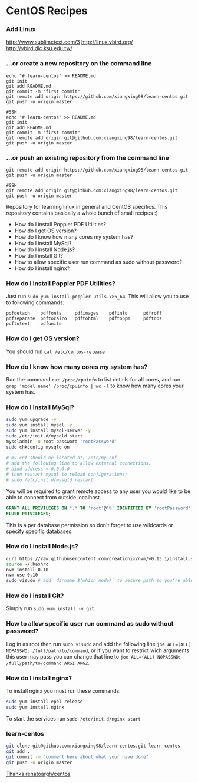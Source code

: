 # CentOS Recipes

### Add Linux
http://www.sublimetext.com/3
http://linux.vbird.org/
http://vbird.dic.ksu.edu.tw/

### …or create a new repository on the command line
```
echo "# learn-centos" >> README.md
git init
git add README.md
git commit -m "first commit"
git remote add origin https://github.com/xiangxing98/learn-centos.git
git push -u origin master

#SSH
echo "# learn-centos" >> README.md
git init
git add README.md
git commit -m "first commit"
git remote add origin git@github.com:xiangxing98/learn-centos.git
git push -u origin master
```

### …or push an existing repository from the command line
```
git remote add origin https://github.com/xiangxing98/learn-centos.git
git push -u origin master

#SSH
git remote add origin git@github.com:xiangxing98/learn-centos.git
git push -u origin master
```

Repository for learning linux in general and CentOS specifics. This repository contains basically a whole bunch of small recipes :)

 - How do I install Poppler PDF Utilities?
 - How do I get OS version?
 - How do I know how many cores my system has?
 - How do I install MySql?
 - How do I install Node.js?
 - How do I install Git?
 - How to allow specific user run command as sudo without password?
 - How do I install nginx?

### How do I install Poppler PDF Utilities?
Just run `sudo yum install poppler-utils.x86_64`. This will allow you to use to following commands:
```
pdfdetach    pdffonts     pdfimages    pdfinfo      pdfroff      
pdfseparate  pdftocairo   pdftohtml    pdftoppm     pdftops      
pdftotext    pdfunite
```

### How do I get OS version?

You should run `cat /etc/centos-release`

### How do I know how many cores my system has?

Run the command `cat /proc/cpuinfo` to list details for all cores, and run `grep 'model name' /proc/cpuinfo | wc -l` to know how many cores your system has.

### How do I install MySql?

```bash
sudo yum upgrade -y
sudo yum install mysql -y
sudo yum install mysql-server -y
sudo /etc/init.d/mysqld start
mysqladmin -u root password 'rootPassword'
sudo chkconfig mysqld on
 
# my.cnf should be located at; /etc/my.cnf
# add the following line to allow external connections; 
# bind-address = 0.0.0.0
# then restart mysql to reload configurations; 
# sudo /etc/init.d/mysqld restart
```

You will be required to grant remote access to any user you would like to be able to connect from outside localhost.

```sql
GRANT ALL PRIVILEGES ON *.* TO 'root'@'%' IDENTIFIED BY 'rootPassword';
FLUSH PRIVILEGES;
```

This is a per database permission so don't forget to use wildcards or specify specific databases.

### How do I install Node.js?

```bash
curl https://raw.githubusercontent.com/creationix/nvm/v0.13.1/install.sh | bash
source ~/.bashrc
nvm install 0.10
nvm use 0.10
sudo visudo # add `dirname $(which node)` to secure_path so you're able to `sudo node` and `sudo npm`
```

### How do I install Git?

Simply run `sudo yum install -y git`

### How to allow specific user run command as sudo without password?

Log in as root then run `sudo visudo` and add the following line `joe ALL=(ALL) NOPASSWD: /full/path/to/command`, or if you want to restrict wich arguments this user may pass you can change that line to `joe ALL=(ALL) NOPASSWD: /full/path/to/command ARG1 ARG2`.

### How do I install nginx?

To install nginx you must run these commands:

```bash
sudo yum install epel-release
sudo yum install nginx
```

To start the services run `sudo /etc/init.d/nginx start`

### learn-centos
```bash
git clone git@github.com:xiangxing98/learn-centos.git learn-centos
git add .
git commit -m "comment here about what your have done"
git push -u origin master
```

[Thanks renatoargh/centos ](https://github.com/renatoargh/centos)
